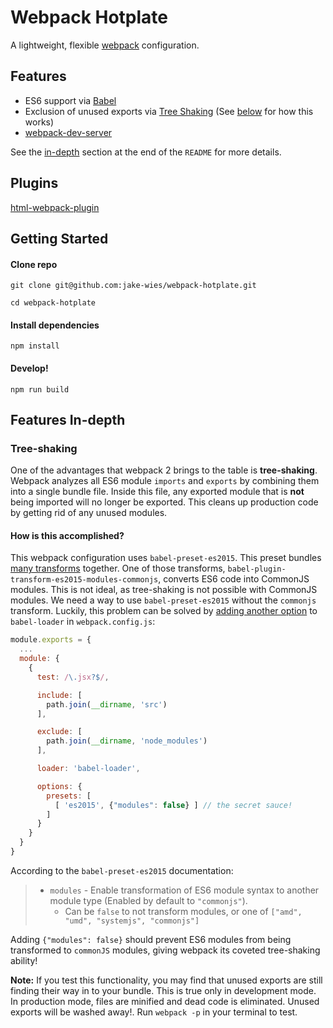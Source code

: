 # Webpack Hotplate

A lightweight, flexible [webpack](https://github.com/webpack/webpack) configuration.

## Features

* ES6 support via [Babel](https://github.com/babel/babel-loader)
* Exclusion of unused exports via [Tree Shaking](http://www.2ality.com/2015/12/webpack-tree-shaking.html) (See [below](#tree-shaking) for how this works)
* [webpack-dev-server](https://github.com/webpack/webpack-dev-server)

See the [in-depth](#features-in-depth) section at the end of the `README` for more details.

## Plugins

[html-webpack-plugin](https://github.com/ampedandwired/html-webpack-plugin)

## Getting Started

#### Clone repo

```
git clone git@github.com:jake-wies/webpack-hotplate.git

cd webpack-hotplate
```

#### Install dependencies

```
npm install
```

#### Develop!

```
npm run build
```

## Features In-depth

### Tree-shaking

One of the advantages that webpack 2 brings to the table is **tree-shaking**. Webpack analyzes all ES6 module `imports` and `exports` by combining them into a single bundle file. Inside this file, any exported module that is **not** being imported will no longer be exported. This cleans up production code by getting rid of any unused modules.

#### How is this accomplished?

This webpack configuration uses `babel-preset-es2015`. This preset bundles [many transforms](https://github.com/babel/babel/blob/master/packages/babel-preset-es2015/src/index.js) together. One of those transforms, `babel-plugin-transform-es2015-modules-commonjs`, converts ES6 code into CommonJS modules. This is not ideal, as tree-shaking is not possible with CommonJS modules. We need a way to use `babel-preset-es2015` without the `commonjs` transform. Luckily, this problem can be solved by [adding another option](https://github.com/babel/babel/tree/master/packages/babel-preset-es2015#options) to `babel-loader` in `webpack.config.js`:

```javascript
module.exports = {
  ...
  module: {
    {
      test: /\.jsx?$/,

      include: [
        path.join(__dirname, 'src')
      ],

      exclude: [
        path.join(__dirname, 'node_modules')
      ],

      loader: 'babel-loader',

      options: {
        presets: [
          [ 'es2015', {"modules": false} ] // the secret sauce!
        ]
      }
    }
  }
}
```

According to the `babel-preset-es2015` documentation:

> * `modules` - Enable transformation of ES6 module syntax to another module type (Enabled by default to `"commonjs"`).
>   * Can be `false` to not transform modules, or one of `["amd", "umd", "systemjs", "commonjs"]`

Adding `{"modules": false}` should prevent ES6 modules from being transformed to `commonJS` modules, giving webpack its coveted tree-shaking ability!

**Note:** If you test this functionality, you may find that unused exports are still finding their way in to your bundle. This is true only in development mode. In production mode, files are minified and dead code is eliminated. Unused exports will be washed away!. Run `webpack -p` in your terminal to test.
